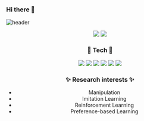 ###           Hi there 👋

![header](https://capsule-render.vercel.app/api?type=waving&color=auto&height=200&section=header&text=Joonhyeok%20Github&fontSize=40&animation=fadeIn)

<div align="center">

  <img src="https://img.shields.io/badge/ljh124578@gmail.com-EA4335?style=flat-square&logo=Gmail&logoColor=white"/>   [<img src="https://img.shields.io/badge/Notion-000000?style=flat-square&logo=Python&logoColor=white"/>](https://www.notion.so/JOONHYEOK-c32bbcdeeef64f15997dbfc1a1995458 "Notion link")

  ### 💪 Tech 💪
  [<img src="https://img.shields.io/badge/Python-3776AB?style=flat-square&logo=Python&logoColor=white"/>](https://www.python.org/ "Python link")
  [<img src="https://img.shields.io/badge/ROS-22314E?style=flat-square&logo=ROS&logoColor=white"/>](http://wiki.ros.org/ROS/Installation "ros link")
  [<img src="https://img.shields.io/badge/NumPy-013243?style=flat-square&logo=NumPy&logoColor=white"/>](https://numpy.org/ "Numpy link")
  [<img src="https://img.shields.io/badge/Tensorflow-FF6F00?style=flat-square&logo=Tensorflow&logoColor=white"/>](https://www.tensorflow.org/?hl=ko "Tensorflow link")
  [<img src="https://img.shields.io/badge/PyTorch-EE4C2C?style=flat-square&logo=PyTorch&logoColor=white"/>](https://pytorch.org/ "PyTorch link")
  [<img src="https://img.shields.io/badge/Visual Studio Code-007ACC?style=flat-square&logo=Visual Studio Code&logoColor=white"/>](https://code.visualstudio.com/ "Visual Studio Code link")


  ### ✨ Research interests ✨
  - Manipulation
  - Imitation Learning
  - Reinforcement Learning
  - Preference-based Learning


</div>

<!--
**ljh4697/ljh4697** is a ✨ _special_ ✨ repository because its `README.md` (this file) appears on your GitHub profile.

Here are some ideas to get you started:

- 🔭 I’m currently working on ...
- 🌱 I’m currently learning ...
- 👯 I’m looking to collaborate on ...
- 🤔 I’m looking for help with ...
- 💬 Ask me about ...
- 📫 How to reach me: ...
- 😄 Pronouns: ...
- ⚡ Fun fact: ...
-->
